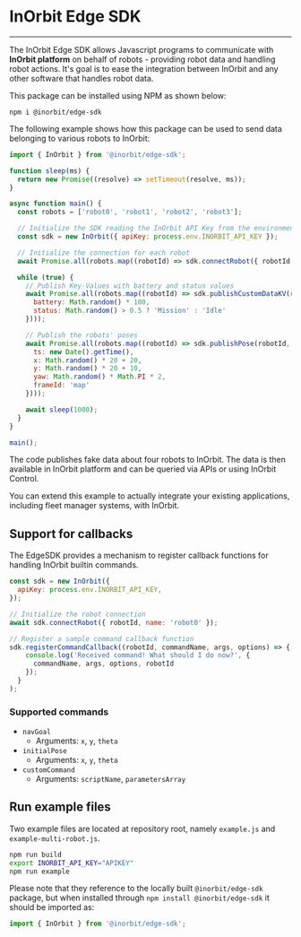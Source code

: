 # InOrbit Edge SDK

---

The InOrbit Edge SDK allows Javascript programs to communicate with **InOrbit platform**
on behalf of robots - providing robot data and handling robot actions.
It's goal is to ease the integration between InOrbit and any other software that handles robot data.

This package can be installed using NPM as shown below:

```console
npm i @inorbit/edge-sdk
```

The following example shows how this package can be used to send data belonging
to various robots to InOrbit:

```javascript
import { InOrbit } from '@inorbit/edge-sdk';

function sleep(ms) {
  return new Promise((resolve) => setTimeout(resolve, ms));
}

async function main() {
  const robots = ['robot0', 'robot1', 'robot2', 'robot3'];

  // Initialize the SDK reading the InOrbit API Key from the environment
  const sdk = new InOrbit({ apiKey: process.env.INORBIT_API_KEY });

  // Initialize the connection for each robot
  await Promise.all(robots.map((robotId) => sdk.connectRobot({ robotId })));

  while (true) {
    // Publish Key-Values with battery and status values
    await Promise.all(robots.map((robotId) => sdk.publishCustomDataKV(robotId, {
      battery: Math.random() * 100,
      status: Math.random() > 0.5 ? 'Mission' : 'Idle'
    })));

    // Publish the robots' poses
    await Promise.all(robots.map((robotId) => sdk.publishPose(robotId, {
      ts: new Date().getTime(),
      x: Math.random() * 20 + 20,
      y: Math.random() * 20 + 10,
      yaw: Math.random() * Math.PI * 2,
      frameId: 'map'
    })));

    await sleep(1000);
  }
}

main();
```

The code publishes fake data about four robots to InOrbit. The data is then
available in InOrbit platform and can be queried via APIs or using InOrbit Control.

You can extend this example to actually integrate your existing applications, including fleet manager systems,
with InOrbit.

## Support for callbacks

The EdgeSDK provides a mechanism to register callback functions for handling InOrbit builtin commands.

```javascript
const sdk = new InOrbit({
  apiKey: process.env.INORBIT_API_KEY,
});

// Initialize the robot connection
await sdk.connectRobot({ robotId, name: 'robot0' });

// Register a sample command callback function
sdk.registerCommandCallback((robotId, commandName, args, options) => {
    console.log('Received command! What should I do now?', {
      commandName, args, options, robotId
    });  
  }
);
```

### Supported commands

- `navGoal`
  - Arguments: `x`, `y`, `theta`
- `initialPose`
  - Arguments: `x`, `y`, `theta`
- `customCommand`
  - Arguments: `scriptName`, `parametersArray`

## Run example files

Two example files are located at repository root, namely `example.js` and `example-multi-robot.js`.

```bash
npm run build
export INORBIT_API_KEY="APIKEY"
npm run example
```

Please note that they reference to the locally built `@inorbit/edge-sdk` package, but when installed through `npm install @inorbit/edge-sdk` it should be imported as:

```javascript
import { InOrbit } from '@inorbit/edge-sdk';
```
